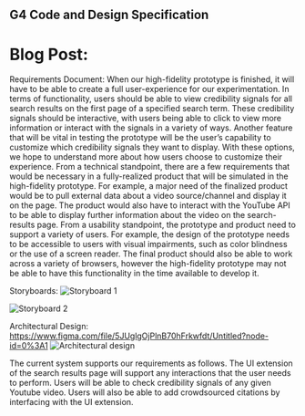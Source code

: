 ## G4 Code and Design Specification

# Blog Post:

Requirements Document:
When our high-fidelity prototype is finished, it will have to be able to create a full user-experience for our experimentation. In terms of functionality, users should be able to view credibility signals for all search results on the first page of a specified search term. These credibility signals should be interactive, with users being able to click to view more information or interact with the signals in a variety of ways. Another feature that will be vital in testing the prototype will be the user’s capability to customize which credibility signals they want to display. With these options, we hope to understand more about how users choose to customize their experience.
From a technical standpoint, there are a few requirements that would be necessary in a fully-realized product that will be simulated in the high-fidelity prototype. For example, a major need of the finalized product would be to pull external data about a video source/channel and display it on the page. The product would also have to interact with the YouTube API to be able to display further information about the video on the search-results page. 
From a usability standpoint, the prototype and product need to support a variety of users. For example, the design of the prototype needs to be accessible to users with visual impairments, such as color blindness or the use of a screen reader. The final product should also be able to work across a variety of browsers, however the high-fidelity prototype may not be able to have this functionality in the time available to develop it.


Storyboards:
![Storyboard 1](/Double-Trouble/images/story1.PNG)


![Storyboard 2](/Double-Trouble/images/story2.PNG)


Architectural Design:
https://www.figma.com/file/5JUglgOjPlnB70hFrkwfdt/Untitled?node-id=0%3A1 
![Architectural design](/Double-Trouble/images/arch.PNG)



The current system supports our requirements as follows. The UI extension of the search results page will support any interactions that the user needs to perform. Users will be able to check credibility signals of any given Youtube video. Users will also be able to add crowdsourced citations by interfacing with the UI extension. 
